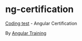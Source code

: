 # ng-certification

[Coding test](https://docs.google.com/document/d/1DRcEpTmDxDQWsTsPFapSNubUCYFr9Fxxn34jLXw73fE/edit#heading=h.8ff9x1z6uw0) - Angular Certification 

By [Angular Training](https://angulartraining.com/)
